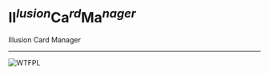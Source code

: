 # **Il**<sup>*lusion*</sup>**Ca**<sup>*rd*</sup>**Ma**<sup>*nager*</sup>
Illusion Card Manager

___
![WTFPL](http://www.wtfpl.net/wp-content/uploads/2012/12/wtfpl-badge-4.png)
